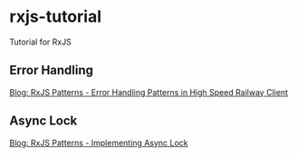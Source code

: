 # rxjs-tutorial
Tutorial for RxJS

## Error Handling
[Blog: RxJS Patterns - Error Handling Patterns in High Speed Railway Client](http://tiven.wang/articles/rxjs-patterns-error-handling/)

## Async Lock
[Blog: RxJS Patterns - Implementing Async Lock](http://tiven.wang/articles/rxjs-patterns-async-lock/)
